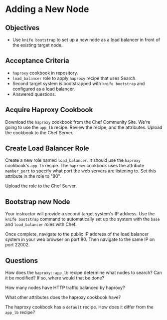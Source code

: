 Adding a New Node
======================

## Objectives

* Use `knife bootstrap` to set up a new node as a load balancer in front of the existing target node.

## Acceptance Criteria

* `haproxy` cookbook in repository.
* `load_balancer` role to apply `haproxy` recipe that uses Search.
* Second target system is bootstrapped with `knife bootstrap` and configured as a load balancer.
* Answered questions.

## Acquire Haproxy Cookbook

Download the `haproxy` cookbook from the Chef Community Site. We're going to use the `app_lb` recipe. Review the recipe, and the attributes. Upload the cookbook to the Chef Server.

## Create Load Balancer Role

Create a new role named `load_balancer`. It should use the `haproxy` cookbook's `app_lb` recipe. The `haproxy` cookbook uses the attribute `member_port` to specify what port the web servers are listening to. Set this attribute in the role to "80".

Upload the role to the Chef Server.

## Bootstrap new Node

Your instructor will provide a second target system's IP address. Use the `knife bootstrap` command to automatically set up the system with the `base` and `load_balancer` roles with Chef.

Once complete, navigate to the public IP address of the load balancer system in your web browser on port 80. Then navigate to the same IP on port 22002.

## Questions

How does the `haproxy::app_lb` recipe determine what nodes to search? Can it be modified? If so, where would that be done?


How many nodes have HTTP traffic balanced by haproxy?


What other attributes does the haproxy cookbook have?


The haproxy cookbook has a `default` recipe. How does it differ from the `app_lb` recipe?
